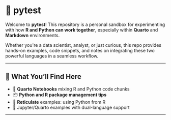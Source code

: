 # 🧪 pytest

Welcome to **pytest**! This repository is a personal sandbox for experimenting with how **R and Python can work together**, especially within **Quarto** and **Markdown** environments.

Whether you're a data scientist, analyst, or just curious, this repo provides hands-on examples, code snippets, and notes on integrating these two powerful languages in a seamless workflow.

---

## 🚀 What You’ll Find Here

- 📄 **Quarto Notebooks** mixing R and Python code chunks
- 📦 **Python and R package management tips**
- 🔄 **Reticulate** examples: using Python from R
- 🧪 Jupyter/Quarto examples with dual-language support

---


